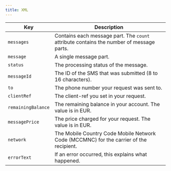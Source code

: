 ```yaml
---
title: XML
---
```

Key |	Description
-- | --
`messages` | Contains each message part. The `count` attribute contains the number of message parts.
`message` | A single message part.
`status` | The processing status of the message.
`messageId` | The ID of the SMS that was submitted (8 to 16 characters).
`to` | The phone number your request was sent to.
`clientRef` | The client-ref you set in your request.
`remainingBalance` | The remaining balance in your account. The value is in EUR.
`messagePrice` | The price charged for your request. The value is in EUR.
`network` | The Mobile Country Code Mobile Network Code (MCCMNC) for the carrier of the recipient.
`errorText` | If an error occurred, this explains what happened.
